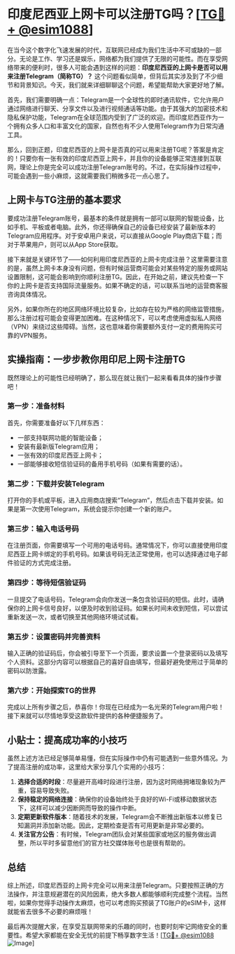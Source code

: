 # 印度尼西亚上网卡可以注册TG吗？[[TG💪+ @esim1088](https://t.me/s/esim1088)]

在当今这个数字化飞速发展的时代，互联网已经成为我们生活中不可或缺的一部分。无论是工作、学习还是娱乐，网络都为我们提供了无限的可能性。而在享受网络带来的便利时，很多人可能会遇到这样的问题：**印度尼西亚的上网卡是否可以用来注册Telegram（简称TG）？** 这个问题看似简单，但背后其实涉及到了不少细节和背景知识。今天，我们就来详细聊聊这个问题，希望能帮助大家更好地了解。

首先，我们需要明确一点：Telegram是一个全球性的即时通讯软件，它允许用户通过网络进行聊天、分享文件以及进行视频通话等功能。由于其强大的加密技术和隐私保护功能，Telegram在全球范围内受到了广泛的欢迎。而印度尼西亚作为一个拥有众多人口和丰富文化的国家，自然也有不少人使用Telegram作为日常沟通工具。

那么，回到正题，印度尼西亚的上网卡是否真的可以用来注册TG呢？答案是肯定的！只要你有一张有效的印度尼西亚上网卡，并且你的设备能够正常连接到互联网，理论上你是完全可以成功注册Telegram账号的。不过，在实际操作过程中，可能会遇到一些小麻烦，这就需要我们稍微多花一点心思了。

## 上网卡与TG注册的基本要求

要成功注册Telegram账号，最基本的条件就是拥有一部可以联网的智能设备，比如手机、平板或者电脑。此外，你还得确保自己的设备已经安装了最新版本的Telegram应用程序。对于安卓用户来说，可以直接从Google Play商店下载；而对于苹果用户，则可以从App Store获取。

接下来就是关键环节了——如何利用印度尼西亚的上网卡完成注册？这里需要注意的是，虽然上网卡本身没有问题，但有时候运营商可能会对某些特定的服务或网站设置限制，这可能会影响到你顺利注册TG。因此，在开始之前，建议先检查一下你的上网卡是否支持国际流量服务。如果不确定的话，可以联系当地的运营商客服咨询具体情况。

另外，如果你所在的地区网络环境比较复杂，比如存在较为严格的网络监管措施，那么注册过程可能会变得更加困难。在这种情况下，可以考虑使用虚拟私人网络（VPN）来绕过这些障碍。当然，这也意味着你需要额外支付一定的费用购买可靠的VPN服务。

## 实操指南：一步步教你用印尼上网卡注册TG

既然理论上的可能性已经明确了，那么现在就让我们一起来看看具体的操作步骤吧！

### 第一步：准备材料
首先，你需要准备好以下几样东西：
- 一部支持联网功能的智能设备；
- 安装有最新版Telegram应用；
- 一张有效的印度尼西亚上网卡；
- 一部能够接收短信验证码的备用手机号码（如果有需要的话）。

### 第二步：下载并安装Telegram
打开你的手机或平板，进入应用商店搜索“Telegram”，然后点击下载并安装。如果是第一次使用Telegram，系统会提示你创建一个新的账户。

### 第三步：输入电话号码
在注册页面，你需要填写一个可用的电话号码。通常情况下，你可以直接使用印度尼西亚上网卡绑定的手机号码。如果该号码无法正常使用，也可以选择通过电子邮件验证的方式完成注册。

### 第四步：等待短信验证码
一旦提交了电话号码，Telegram会向你发送一条包含验证码的短信。此时，请确保你的上网卡信号良好，以便及时收到验证码。如果长时间未收到短信，可以尝试重新发送一次，或者切换至其他网络环境试试看。

### 第五步：设置密码并完善资料
输入正确的验证码后，你会被引导至下一个页面，要求设置一个登录密码以及填写个人资料。这部分内容可以根据自己的喜好自由填写，但最好避免使用过于简单的密码以防泄露。

### 第六步：开始探索TG的世界
完成以上所有步骤之后，恭喜你！你现在已经成为一名光荣的Telegram用户啦！接下来就可以尽情地享受这款软件提供的各种便捷服务了。

## 小贴士：提高成功率的小技巧

虽然上述方法已经足够简单易懂，但在实际操作中仍有可能遇到一些意外情况。为了提高注册的成功率，这里给大家分享几个实用的小技巧：

1. **选择合适的时段**：尽量避开高峰时段进行注册，因为这时网络拥堵现象较为严重，容易导致失败。
2. **保持稳定的网络连接**：确保你的设备始终处于良好的Wi-Fi或移动数据状态下，这样可以减少因断网而导致的操作中断。
3. **定期更新软件版本**：随着技术的发展，Telegram会不断推出新版本以修复已知漏洞并添加新功能。因此，定期检查是否有可用更新是非常必要的。
4. **关注官方公告**：有时候，Telegram团队会对某些国家或地区的服务做出调整，所以平时多留意他们的官方社交媒体账号也是很有帮助的。

## 总结

综上所述，印度尼西亚的上网卡完全可以用来注册Telegram。只要按照正确的方法操作，并注意规避潜在的风险因素，绝大多数人都能够顺利完成整个流程。当然啦，如果你觉得手动操作太麻烦，也可以考虑购买预装了TG账户的eSIM卡，这样就能省去很多不必要的麻烦哦！

最后再次提醒大家，在享受互联网带来的乐趣的同时，也要时刻牢记网络安全的重要性。希望大家都能在安全无忧的前提下畅享数字生活！[[TG💪+ @esim1088](https://t.me/s/esim1088) ![Image](https://i.postimg.cc/4NQfJmqS/Snipaste-2025-05-13-00-14-12.png)]